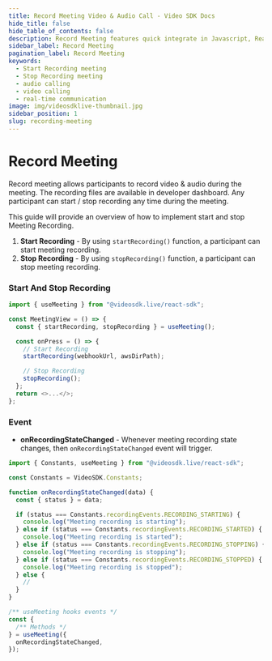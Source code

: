 ```yaml
---
title: Record Meeting Video & Audio Call - Video SDK Docs
hide_title: false
hide_table_of_contents: false
description: Record Meeting features quick integrate in Javascript, React JS, Android, IOS, React Native, Flutter with Video SDK to add live video & audio conferencing to your applications.
sidebar_label: Record Meeting
pagination_label: Record Meeting
keywords:
  - Start Recording meeting
  - Stop Recording meeting
  - audio calling
  - video calling
  - real-time communication
image: img/videosdklive-thumbnail.jpg
sidebar_position: 1
slug: recording-meeting
---
```


# Record Meeting

Record meeting allows participants to record video & audio during the meeting. The recording files are available in developer dashboard.
Any participant can start / stop recording any time during the meeting.

This guide will provide an overview of how to implement start and stop Meeting Recording.

1. **Start Recording** - By using `startRecording()` function, a participant can start meeting recording.
2. **Stop Recording** - By using `stopRecording()` function, a participant can stop meeting recording.

### Start And Stop Recording

```js
import { useMeeting } from "@videosdk.live/react-sdk";

const MeetingView = () => {
  const { startRecording, stopRecording } = useMeeting();

  const onPress = () => {
    // Start Recording
    startRecording(webhookUrl, awsDirPath);

    // Stop Recording
    stopRecording();
  };
  return <>...</>;
};
```

### Event

- **onRecordingStateChanged** - Whenever meeting recording state changes, then `onRecordingStateChanged` event will trigger.

```js
import { Constants, useMeeting } from "@videosdk.live/react-sdk";

const Constants = VideoSDK.Constants;

function onRecordingStateChanged(data) {
  const { status } = data;

  if (status === Constants.recordingEvents.RECORDING_STARTING) {
    console.log("Meeting recording is starting");
  } else if (status === Constants.recordingEvents.RECORDING_STARTED) {
    console.log("Meeting recording is started");
  } else if (status === Constants.recordingEvents.RECORDING_STOPPING) {
    console.log("Meeting recording is stopping");
  } else if (status === Constants.recordingEvents.RECORDING_STOPPED) {
    console.log("Meeting recording is stopped");
  } else {
    //
  }
}

/** useMeeting hooks events */
const {
  /** Methods */
} = useMeeting({
  onRecordingStateChanged,
});
```

